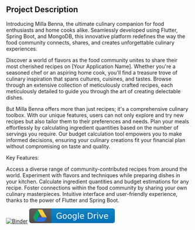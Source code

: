 ## Project Description
Introducing Milla Benna, the ultimate culinary companion for food enthusiasts and home cooks alike. Seamlessly developed using Flutter, Spring Boot, and MongoDB, this innovative platform redefines the way the food community connects, shares, and creates unforgettable culinary experiences.

Discover a world of flavors as the food community unites to share their most cherished recipes on [Your Application Name]. Whether you're a seasoned chef or an aspiring home cook, you'll find a treasure trove of culinary inspiration that spans cultures, cuisines, and tastes. Browse through an extensive collection of meticulously crafted recipes, each meticulously detailed to guide you through the art of creating delectable dishes.

But Milla Benna offers more than just recipes; it's a comprehensive culinary toolbox. With our unique features, users can not only explore and try new recipes but also tailor them to their preferences and needs. Plan your meals effortlessly by calculating ingredient quantities based on the number of servings you require. Our budget calculation tool empowers you to make informed decisions, ensuring your culinary creations fit your financial plan without compromising on taste and quality.

Key Features:

Access a diverse range of community-contributed recipes from around the world.
Experiment with flavors and techniques while preparing dishes in your kitchen.
Calculate ingredient quantities and budget estimations for any recipe.
Foster connections within the food community by sharing your own culinary masterpieces.
Intuitive interface and user-friendly experience, thanks to the power of Flutter and Spring Boot.

[![Binder](https://mybinder.org/badge_logo.svg)](https://mybinder.org/v2/gh/Ben-Mbarek-Mohamed/Mini_Projet_DA/master?filepath=/notebook.ipynb)
[![Google Drive](https://raw.githubusercontent.com/ChristianFJung/simple-github-buttons/master/googleDrive.svg)](https://drive.google.com/file/d/1vpix87WCPhCN0HiweEl8ls7FWq9K9c1k/view?usp=sharing)